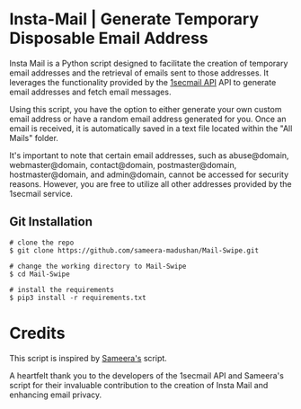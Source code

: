 # Insta-Mail | Generate Temporary Disposable Email Address

Insta Mail is a Python script designed to facilitate the creation of temporary email addresses and the retrieval of emails sent to those addresses. It leverages the functionality provided by the [1secmail API](https://www.1secmail.com/api/) API to generate email addresses and fetch email messages.

Using this script, you have the option to either generate your own custom email address or have a random email address generated for you. Once an email is received, it is automatically saved in a text file located within the "All Mails" folder.

It's important to note that certain email addresses, such as abuse@domain, webmaster@domain, contact@domain, postmaster@domain, hostmaster@domain, and admin@domain, cannot be accessed for security reasons. However, you are free to utilize all other addresses provided by the 1secmail service.

## Git Installation
```
# clone the repo
$ git clone https://github.com/sameera-madushan/Mail-Swipe.git

# change the working directory to Mail-Swipe
$ cd Mail-Swipe

# install the requirements
$ pip3 install -r requirements.txt
```

# Credits
This script is inspired by [Sameera's](https://github.com/sameera-madushan) script. 

A heartfelt thank you to the developers of the 1secmail API and Sameera's script for their invaluable contribution to the creation of Insta Mail and enhancing email privacy.